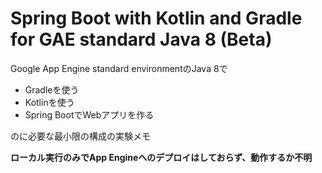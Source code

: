 # Spring Boot with Kotlin and Gradle for GAE standard Java 8 (Beta)

Google App Engine standard environmentのJava 8で

- Gradleを使う
- Kotlinを使う
- Spring BootでWebアプリを作る

のに必要な最小限の構成の実験メモ

**ローカル実行のみでApp Engineへのデプロイはしておらず、動作するか不明**
